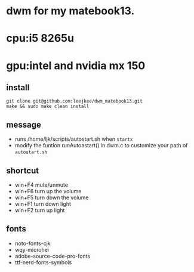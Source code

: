 # dwm for my matebook13.
# cpu:i5 8265u 
# gpu:intel and nvidia mx 150
## install
```shell
git clone git@github.com:leejkee/dwm_matebook13.git
make && sudo make clean install
```
## message
- runs /home/ljk/scripts/autostart.sh when `startx`
- modify the funtion runAutoastart() in dwm.c to customize your path of `autostart.sh`
## shortcut
- win+F4 mute/unmute
- win+F6 turn up the volume
- win+F5 turn down the volume
- win+F1 turn down light
- win+F2 turn up light
## fonts
- noto-fonts-cjk
- wqy-microhei
- adobe-source-code-pro-fonts
- ttf-nerd-fonts-symbols
